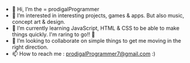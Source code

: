 - 👋 Hi, I’m the = prodigalProgrammer
- 👀 I’m interested in interesting projects, games & apps. But also music, concept art & design.
- 🌱 I’m currently learning JavaScript, HTML & CSS to be able to make things quickly. I'm raring to go!! 🚀
- 💞️ I’m looking to collaborate on simple things to get me moving in the right direction.
- 📫 How to reach me : prodigalProgrammer7@gmail.com :)

<!---
prodigalprogrammer/prodigalprogrammer is a ✨ special ✨ repository because its `README.md` (this file) appears on your GitHub profile.
You can click the Preview link to take a look at your changes.
--->
